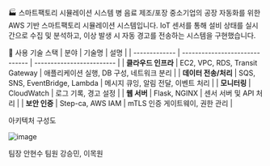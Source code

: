 🏭 스마트팩토리 시뮬레이션 시스템
병 음료 제조/포장 중소기업의 공장 자동화를 위한 AWS 기반 스마트팩토리 시뮬레이션 시스템입니다.
IoT 센서를 통해 설비 상태를 실시간으로 수집 및 분석하고, 이상 발생 시 자동 경고를 전송하는 시스템을 구현했습니다.

🧱 사용 기술 스택
| 분야            | 기술명                            | 설명                        |
| ------------- | ------------------------------ | ------------------------- |
| **클라우드 인프라**  | EC2, VPC, RDS, Transit Gateway | 애플리케이션 실행, DB 구성, 네트워크 분리 |
| **데이터 전송/처리** | SQS, SNS, EventBridge, Lambda  | 메시지 큐잉, 알림 전달, 이벤트 처리     |
| **모니터링**      | CloudWatch                     | 로그 기록, 경고 설정              |
| **웹 서버**      | Flask, NGINX                   | 센서 서버 및 API 처리            |
| **보안 인증**     | Step-ca, AWS IAM               | mTLS 인증 게이트웨이, 권한 관리      |


아키텍처 구성도

![image](https://github.com/user-attachments/assets/a9f775ed-2262-4e43-a01a-52ddfaf6550c)


팀장 안현수
팀원 강승민, 이목원
